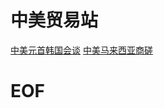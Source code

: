 # 中美贸易站

[中美元首韩国会谈](https://www.bbc.com/news/live/cd7ry3x0nvet?at_ptr_name=twitter&at_bbc_team=editorial&at_campaign=Social_Flow&at_campaign_type=owned&at_medium=social&at_link_origin=BBCBreaking&at_link_id=FE035E86-B535-11F0-9F03-8CE7CEBE2D64&at_link_type=web_link&at_format=link&s=09)
[中美马来西亚商磋](https://www.mofcom.gov.cn/syxwfb/art/2025/art_584f95eac5f349319fd4cbfc4884cd4e.html)

# EOF